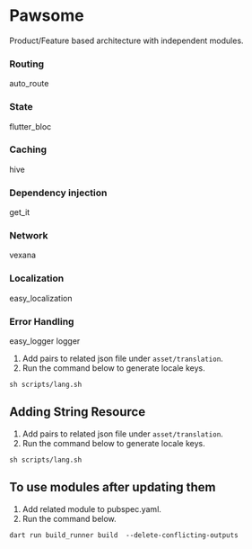 # Pawsome
Product/Feature based architecture with independent modules.

### Routing 
  auto_route
### State 
  flutter_bloc
### Caching
  hive
### Dependency injection
  get_it
### Network 
  vexana
### Localization
  easy_localization
### Error Handling
  easy_logger
  logger







1. Add pairs to related json file under `asset/translation`.
2. Run the command below to generate locale keys.

```
sh scripts/lang.sh
```


## Adding String Resource

1. Add pairs to related json file under `asset/translation`.
2. Run the command below to generate locale keys.

```
sh scripts/lang.sh
```


## To use modules after updating them

1. Add related module to pubspec.yaml.
2. Run the command below.

```
dart run build_runner build  --delete-conflicting-outputs
```
